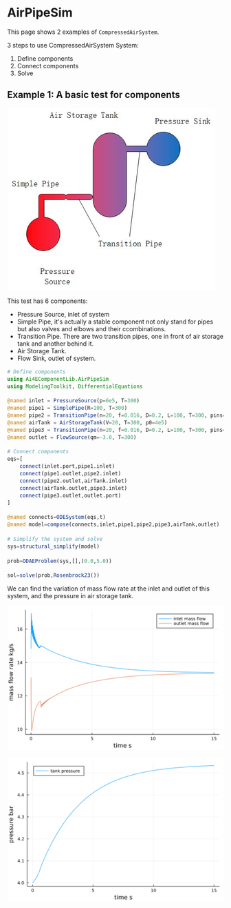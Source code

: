 # AirPipeSim

This page shows 2 examples of `CompressedAirSystem`.

3 steps to use CompressedAirSystem System:

1. Define components
2. Connect components
3. Solve

## Example 1: A basic test for components

![Fig 1.1](../assets/CompressedAirSystem-1-1.jpg)

This test has 6 components:

- Pressure Source, inlet of system
- Simple Pipe, it's actually a stable component not only stand for pipes but also valves and elbows and their ccombinations.
- Transition Pipe. There are two transition pipes, one in front of air storage tank and another behind it.
- Air Storage Tank.
- Flow Sink, outlet of system.

```julia
# Define components
using Ai4EComponentLib.AirPipeSim
using ModelingToolkit, DifferentialEquations

@named inlet = PressureSource(p=6e5, T=300)
@named pipe1 = SimplePipe(R=100, T=300)
@named pipe2 = TransitionPipe(n=20, f=0.016, D=0.2, L=100, T=300, pins=5.6e5, pouts=4e5)
@named airTank = AirStorageTank(V=20, T=300, p0=4e5)
@named pipe3 = TransitionPipe(n=20, f=0.016, D=0.2, L=100, T=300, pins=4e5, pouts=2e5)
@named outlet = FlowSource(qm=-3.0, T=300)

# Connect components
eqs=[
    connect(inlet.port,pipe1.inlet)
    connect(pipe1.outlet,pipe2.inlet)
    connect(pipe2.outlet,airTank.inlet)
    connect(airTank.outlet,pipe3.inlet)
    connect(pipe3.outlet,outlet.port)
]

@named connects=ODESystem(eqs,t)
@named model=compose(connects,inlet,pipe1,pipe2,pipe3,airTank,outlet)

# Simplify the system and solve
sys=structural_simplify(model)

prob=ODAEProblem(sys,[],(0.0,5.0))

sol=solve(prob,Rosenbrock23())
```

We can find the variation of mass flow rate at the inlet and outlet of this system, and the pressure in air storage tank.

![Fig 1.2](../assets/CompressedAirSystem-1-2.svg)

![Fig 1.3](../assets/CompressedAirSystem-1-3.svg)
